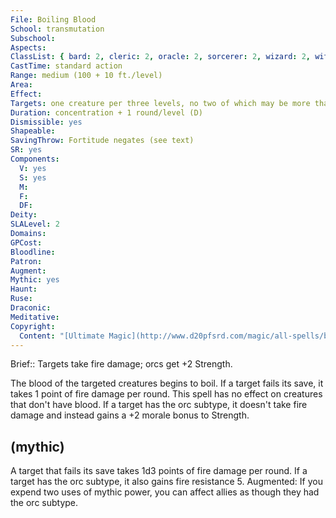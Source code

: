 ```yaml
---
File: Boiling Blood
School: transmutation
Subschool: 
Aspects: 
ClassList: { bard: 2, cleric: 2, oracle: 2, sorcerer: 2, wizard: 2, witch: 2, bloodrager: 2, psychic: 2 }
CastTime: standard action
Range: medium (100 + 10 ft./level)
Area: 
Effect: 
Targets: one creature per three levels, no two of which may be more than 30 ft. apart
Duration: concentration + 1 round/level (D)
Dismissible: yes
Shapeable: 
SavingThrow: Fortitude negates (see text)
SR: yes
Components:
  V: yes
  S: yes
  M: 
  F: 
  DF: 
Deity: 
SLALevel: 2
Domains: 
GPCost: 
Bloodline: 
Patron: 
Augment: 
Mythic: yes
Haunt: 
Ruse: 
Draconic: 
Meditative: 
Copyright:
  Content: "[Ultimate Magic](http://www.d20pfsrd.com/magic/all-spells/b/boiling-blood)"
---
```

Brief:: Targets take fire damage; orcs get +2 Strength.

The blood of the targeted creatures begins to boil. If a target fails its save, it takes 1 point of fire damage per round. This spell has no effect on creatures that don't have blood.  If a target has the orc subtype, it doesn't take fire damage and instead gains a +2 morale bonus to Strength.


## (mythic)

A target that fails its save takes 1d3 points of fire damage per round. If a target has the orc subtype, it also gains fire resistance 5. Augmented: If you expend two uses of mythic power, you can affect allies as though they had the orc subtype.
